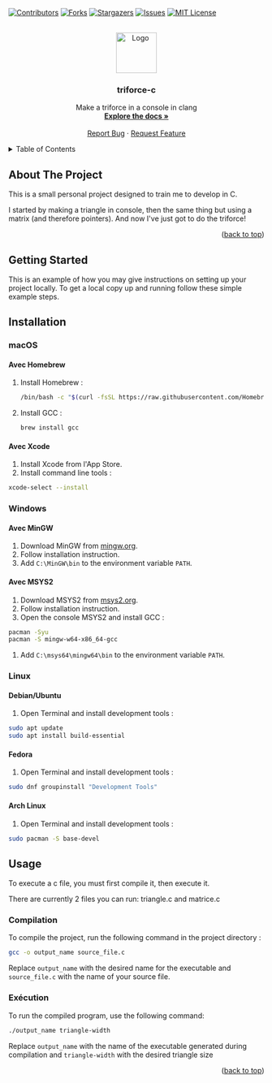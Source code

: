 <!-- Improved compatibility of back to top link: See: https://github.com/othneildrew/Best-README-Template/pull/73 -->
<a name="readme-top"></a>
<!--
*** Thanks for checking out the Best-README-Template. If you have a suggestion
*** that would make this better, please fork the repo and create a pull request
*** or simply open an issue with the tag "enhancement".
*** Don't forget to give the project a star!
*** Thanks again! Now go create something AMAZING! :D
-->



<!-- PROJECT SHIELDS -->
<!--
*** I'm using markdown "reference style" links for readability.
*** Reference links are enclosed in brackets [ ] instead of parentheses ( ).
*** See the bottom of this document for the declaration of the reference variables
*** for contributors-url, forks-url, etc. This is an optional, concise syntax you may use.
*** https://www.markdownguide.org/basic-syntax/#reference-style-links
-->
[![Contributors][contributors-shield]][contributors-url]
[![Forks][forks-shield]][forks-url]
[![Stargazers][stars-shield]][stars-url]
[![Issues][issues-shield]][issues-url]
[![MIT License][license-shield]][license-url]



<!-- PROJECT LOGO -->
<br />
<div align="center">
  <a href="https://github.com/aymnms/triforce-c">
    <img src="images/logo.png" alt="Logo" width="80" height="80">
  </a>

<h3 align="center">triforce-c</h3>

  <p align="center">
    Make a triforce in a console in clang
    <br />
    <a href="https://github.com/aymnms/triforce-c"><strong>Explore the docs »</strong></a>
    <br />
    <br />
    <a href="https://github.com/aymnms/triforce-c/issues/new?labels=bug&template=bug-report---.md">Report Bug</a>
    ·
    <a href="https://github.com/aymnms/triforce-c/issues/new?labels=enhancement&template=feature-request---.md">Request Feature</a>
  </p>
</div>



<!-- TABLE OF CONTENTS -->
<details>
  <summary>Table of Contents</summary>
  <ol>
    <li>
      <a href="#about-the-project">About The Project</a>
    </li>
    <li>
      <a href="#getting-started">Getting Started</a>
      <ul>
        <li><a href="#installation">Installation</a></li>
      </ul>
    </li>
    <li><a href="#usage">Usage</a></li>
  </ol>
</details>



<!-- ABOUT THE PROJECT -->
## About The Project

This is a small personal project designed to train me to develop in C.

I started by making a triangle in console, then the same thing but using a matrix (and therefore pointers).
And now I've just got to do the triforce!

<p align="right">(<a href="#readme-top">back to top</a>)</p>

<!-- GETTING STARTED -->
## Getting Started

This is an example of how you may give instructions on setting up your project locally.
To get a local copy up and running follow these simple example steps.


## Installation

### macOS

#### Avec Homebrew

1. Install Homebrew :
   ```sh
   /bin/bash -c "$(curl -fsSL https://raw.githubusercontent.com/Homebrew/install/HEAD/install.sh)"
   ```
2. Install GCC :
   ```sh
   brew install gcc
   ```

#### Avec Xcode

1. Install Xcode from l'App Store.
2. Install command line tools :
```sh
xcode-select --install
```

### Windows

#### Avec MinGW

1. Download MinGW from [mingw.org](http://www.mingw.org/).
2. Follow installation instruction.
3. Add `C:\MinGW\bin` to the environment variable `PATH`.

#### Avec MSYS2

1. Download MSYS2 from [msys2.org](https://www.msys2.org/).
2. Follow installation instruction.
3. Open the console MSYS2 and install GCC :
```sh
pacman -Syu
pacman -S mingw-w64-x86_64-gcc
```
1. Add `C:\msys64\mingw64\bin` to the environment variable `PATH`.

### Linux

#### Debian/Ubuntu

1. Open Terminal and install development tools :
```sh
sudo apt update
sudo apt install build-essential
```

#### Fedora

1. Open Terminal and install development tools :
```sh
sudo dnf groupinstall "Development Tools"
```

#### Arch Linux

1. Open Terminal and install development tools :
```sh
sudo pacman -S base-devel
```


<!-- USAGE EXAMPLES -->
## Usage

To execute a c file, you must first compile it, then execute it.

There are currently 2 files you can run: triangle.c and matrice.c

### Compilation

To compile the project, run the following command in the project directory :
```sh
gcc -o output_name source_file.c
```

Replace `output_name` with the desired name for the executable and `source_file.c` with the name of your source file.


### Exécution

To run the compiled program, use the following command:
```sh
./output_name triangle-width
```

Replace `output_name` with the name of the executable generated during compilation and `triangle-width` with the desired triangle size



<p align="right">(<a href="#readme-top">back to top</a>)</p>


<!-- MARKDOWN LINKS & IMAGES -->
<!-- https://www.markdownguide.org/basic-syntax/#reference-style-links -->
[contributors-shield]: https://img.shields.io/github/contributors/aymnms/triforce-c.svg?style=for-the-badge
[contributors-url]: https://github.com/aymnms/triforce-c/graphs/contributors
[forks-shield]: https://img.shields.io/github/forks/aymnms/triforce-c.svg?style=for-the-badge
[forks-url]: https://github.com/aymnms/triforce-c/network/members
[stars-shield]: https://img.shields.io/github/stars/aymnms/triforce-c.svg?style=for-the-badge
[stars-url]: https://github.com/aymnms/triforce-c/stargazers
[issues-shield]: https://img.shields.io/github/issues/aymnms/triforce-c.svg?style=for-the-badge
[issues-url]: https://github.com/aymnms/triforce-c/issues
[license-shield]: https://img.shields.io/github/license/aymnms/triforce-c.svg?style=for-the-badge
[license-url]: https://github.com/aymnms/triforce-c/blob/master/LICENSE.txt
[linkedin-shield]: https://img.shields.io/badge/-LinkedIn-black.svg?style=for-the-badge&logo=linkedin&colorB=555
